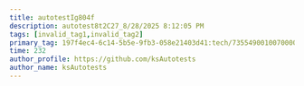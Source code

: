 ```yaml
---
title: autotestIg804f
description: autotest8t2C27_8/28/2025 8:12:05 PM
tags: [invalid_tag1,invalid_tag2]
primary_tag: 197f4ec4-6c14-5b5e-9fb3-058e21403d41:tech/73554900100700000996/67838200100800006287
time: 232
author_profile: https://github.com/ksAutotests
author_name: ksAutotests
---
```

